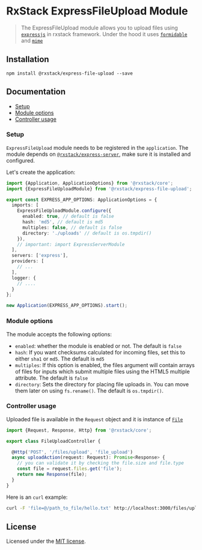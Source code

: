 # RxStack ExpressFileUpload Module

> The ExpressFileUpload module allows you to upload files using [`expressjs`](https://expressjs.com) in rxstack framework.
Under the hood it uses [`formidable`](https://github.com/felixge/node-formidable) and [`mime`](https://github.com/broofa/node-mime)

## Installation

```
npm install @rxstack/express-file-upload --save
```

## Documentation

* [Setup](#setup)
* [Module options](#module-options)
* [Controller usage](#controller-usage)

### <a name="setup"></a>  Setup
`ExpressFileUpload` module needs to be registered in the `application`. 
The module depends on [`@rxstack/express-server`](https://github.com/rxstack/rxstack/tree/master/packages/express-server), 
make sure it is installed and configured.

Let's create the application:

```typescript
import {Application, ApplicationOptions} from '@rxstack/core';
import {ExpressFileUploadModule} from '@rxstack/express-file-upload';

export const EXPRESS_APP_OPTIONS: ApplicationOptions = {
  imports: [
    ExpressFileUploadModule.configure({
      enabled: true, // default is false
      hash: 'md5', // default is md5
      multiples: false, // default is false
      directory: './uploads' // default is os.tmpdir()
    }),
    // important: import ExpressServerModule
  ],
  servers: ['express'], 
  providers: [
    // ...
  ], 
  logger: {
    // ....
  }
};

new Application(EXPRESS_APP_OPTIONS).start();
```

### <a name="module-options"></a>  Module options
The module accepts the following options:

- `enabled`: whether the module is enabled or not. The default is `false`
- `hash`: If you want checksums calculated for incoming files, set this to either `sha1` or `md5`. The default is `md5`
- `multiples`: If this option is enabled, the files argument will contain arrays of files 
    for inputs which submit multiple files using the HTML5 multiple attribute. The default is `false`
- `directory`: Sets the directory for placing file uploads in. You can move them later on using `fs.rename()`. The default is `os.tmpdir()`.
               

### <a name="controller-usage"></a> Controller usage       
Uploaded file is available in the `Request` object and it is instance of [`File`](https://github.com/rxstack/rxstack/blob/master/packages/core/src/kernel/models/file.ts)

```typescript
import {Request, Response, Http} from '@rxstack/core';

export class FileUploadController {

  @Http('POST', '/files/upload', 'file_upload')
  async uploadAction(request: Request): Promise<Response> {
    // you can validate it by checking the file.size and file.type
    const file = request.files.get('file'); 
    return new Response(file);
  }
}
```

Here is an `curl` example:

```bash
curl -F 'file=@/path_to_file/hello.txt' http://localhost:3000/files/upload
```

## License

Licensed under the [MIT license](LICENSE).